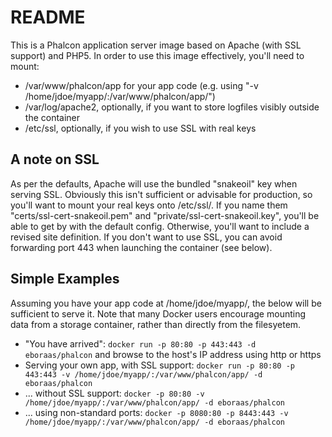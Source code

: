 # README #

This is a Phalcon application server image based on Apache (with SSL support) and PHP5. In order to use this image effectively, you'll need to mount:

- /var/www/phalcon/app for your app code (e.g. using "-v /home/jdoe/myapp/:/var/www/phalcon/app/")
- /var/log/apache2, optionally, if you want to store logfiles visibly outside the container
- /etc/ssl, optionally, if you wish to use SSL with real keys

## A note on SSL ##

As per the defaults, Apache will use the bundled "snakeoil" key when serving SSL. Obviously this isn't sufficient or advisable for production, so you'll want to mount your real keys onto /etc/ssl/. If you name them "certs/ssl-cert-snakeoil.pem" and "private/ssl-cert-snakeoil.key", you'll be able to get by with the default config. Otherwise, you'll want to include a revised site definition. If you don't want to use SSL, you can avoid forwarding port 443 when launching the container (see below).

## Simple Examples ##

Assuming you have your app code at /home/jdoe/myapp/, the below will be sufficient to serve it. Note that many Docker users encourage mounting data from a storage container, rather than directly from the filesyetem.

- "You have arrived": `docker run -p 80:80 -p 443:443 -d eboraas/phalcon` and browse to the host's IP address using http or https
- Serving your own app, with SSL support: `docker run -p 80:80 -p 443:443 -v /home/jdoe/myapp/:/var/www/phalcon/app/ -d eboraas/phalcon`
- ... without SSL support: `docker -p 80:80 -v /home/jdoe/myapp/:/var/www/phalcon/app/ -d eboraas/phalcon`
- ... using non-standard ports: `docker -p 8080:80 -p 8443:443 -v /home/jdoe/myapp/:/var/www/phalcon/app/ -d eboraas/phalcon`

